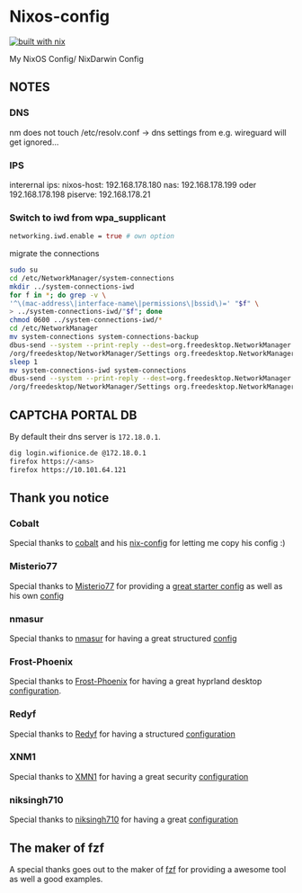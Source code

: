 # Nixos-config

[![built with nix](https://builtwithnix.org/badge.svg)](https://builtwithnix.org)

My NixOS Config/ NixDarwin Config

## NOTES

### DNS

nm does not touch /etc/resolv.conf -> dns settings from e.g. wireguard will get ignored...

### IPS

interernal ips:
nixos-host: 192.168.178.180
nas: 192.168.178.199 oder 192.168.178.198
piserve: 192.168.178.21

### Switch to iwd from wpa_supplicant

```nix
networking.iwd.enable = true # own option
```

migrate the connections

```bash
sudo su
cd /etc/NetworkManager/system-connections
mkdir ../system-connections-iwd
for f in *; do grep -v \
'^\(mac-address\|interface-name\|permissions\|bssid\)=' "$f" \
> ../system-connections-iwd/"$f"; done
chmod 0600 ../system-connections-iwd/*
cd /etc/NetworkManager
mv system-connections system-connections-backup
dbus-send --system --print-reply --dest=org.freedesktop.NetworkManager \
/org/freedesktop/NetworkManager/Settings org.freedesktop.NetworkManager.Settings.ReloadConnections
sleep 1
mv system-connections-iwd system-connections
dbus-send --system --print-reply --dest=org.freedesktop.NetworkManager \
/org/freedesktop/NetworkManager/Settings org.freedesktop.NetworkManager.Settings.ReloadConnections
```

## CAPTCHA PORTAL DB

By default their dns server is `172.18.0.1`.

```bash
dig login.wifionice.de @172.18.0.1
firefox https://<ans>
firefox https://10.101.64.121
```

## Thank you notice

### Cobalt

Special thanks to [cobalt](cobalt.rocks) and his [nix-config](https://gitlab.cobalt.rocks/shared-configs/nixos-ng)
for letting me copy his config :)

### Misterio77

Special thanks to [Misterio77](https://github.com/Misterio77) for providing a
[great starter config](https://github.com/Misterio77/nix-starter-configs) as
well as his own [config](https://github.com/Misterio77/nix-config/tree/main)

### nmasur

Special thanks to [nmasur](https://github.com/nmasur) for having a
great structured [config](https://github.com/nmasur/dotfiles/blob/c53f1470ee04890f461796ba0d14cce393f2b5c3/hosts/lookingglass/default.nix)

### Frost-Phoenix

Special thanks to [Frost-Phoenix](https://github.com/Frost-Phoenix) for having
a great hyprland desktop [configuration](https://github.com/Frost-Phoenix/nixos-config/tree/catppuccin).

### Redyf

Special thanks to [Redyf](https://github.com/redyf) for having a structured
[configuration](https://github.com/redyf/nixdots)

### XNM1

Special thanks to [XMN1](https://github.com/XNM1) for having a great security
[configuration](https://github.com/XNM1/linux-nixos-hyprland-config-dotfiles/tree/main)

### niksingh710

Special thanks to [niksingh710](https://github.com/niksingh710) for having a great
[configuration](https://github.com/niksingh710/ndots)

## The maker of fzf

A special thanks goes out to the maker of [fzf](https://github.com/junegunn/fzf)
for providing a awesome tool as well a good examples.
